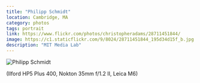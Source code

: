 ```yaml
---
title: "Philipp Schmidt"
location: Cambridge, MA
category: photos
tags: portrait
link: https://www.flickr.com/photos/christopheradams/28711451844/
image: https://c1.staticflickr.com/9/8024/28711451844_195d34d15f_b.jpg
description: "MIT Media Lab"
---
```


![Philipp Schmidt](https://c1.staticflickr.com/9/8024/28711451844_195d34d15f_b.jpg)

(Ilford HP5 Plus 400, Nokton 35mm f/1.2 II, Leica M6)
